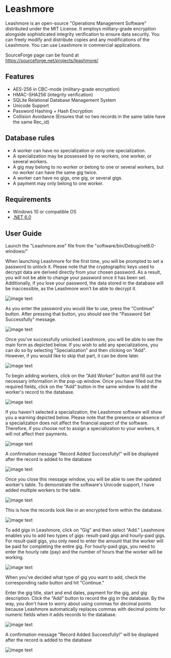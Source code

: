 # Leashmore

Leashmore is an open-source "Operations Management Software" distributed under the MIT License. It employs military-grade encryption alongside sophisticated integrity verification to ensure data security.
You can freely modify and distribute copies and any modifications of the
Leashmore.
You can use Leashmore in commercial applications.

SourceForge page can be found at https://sourceforge.net/projects/leashmore/

## Features
- AES-256 in CBC-mode (military-grade encryption)
- HMAC-SHA256 (integrity verification)
- SQLite Relational Database Management System
- Unicode Support
- Password Hashing + Hash Encryption
- Collision Avoidance (Ensures that no two records in the same table have the same Rec_id)

## Database rules
- A worker can have no specialization or only one specialization.
- A specialization may be possessed by no workers, one worker, or several workers.
- A gig may belong to no worker or belong to one or several workers, but no worker can have the same gig twice.
- A worker can have no gigs, one gig, or several gigs.
- A payment may only belong to one worker.

## Requirements
- Windows 10 or compatible OS
- [.NET 6.0](https://dotnet.microsoft.com/en-us/download/dotnet/6.0)

## User Guide
Launch the "Leashmore.exe" file from the "software/bin/Debug/net6.0-windows/"

When launching Leashmore for the first time, you will be prompted to set a password to unlock it. Please note that the cryptographic keys used to decrypt data are derived directly from your chosen password. As a result, you will not be able to change your password once it has been set. Additionally, if you lose your password, the data stored in the database will be inaccessible, as the Leashmore won't be able to decrypt it.

![image text](https://github.com/Northstrix/Leashmore/blob/main/V1.0/Pictures/Set%20Password.png)

As you enter the password you would like to use, press the "Continue" button. After pressing that button, you should see the "Password Set Successfully" message.

![image text](https://github.com/Northstrix/Leashmore/blob/main/V1.0/Pictures/Password%20Set%20Successfully%20Message.png)

Once you've successfully unlocked Leashmore, you will be able to see the main form as depicted below. If you wish to add any specializations, you can do so by selecting "Specialization" and then clicking on "Add". However, if you would like to skip that part, it can be done later.

![image text](https://github.com/Northstrix/Leashmore/blob/main/V1.0/Pictures/Leashmore%20Main%20Form.png)

To begin adding workers, click on the "Add Worker" button and fill out the necessary information in the pop-up window. Once you have filled out the required fields, click on the "Add" button in the same window to add the worker's record to the database.

![image text](https://github.com/Northstrix/Leashmore/blob/main/V1.0/Pictures/Add%20Worker%20Form.png)

If you haven't selected a specialization, the Leashmore software will show you a warning depicted below. Please note that the presence or absence of a specialization does not affect the financial aspect of the software. Therefore, if you choose not to assign a specialization to your workers, it will not affect their payments.

![image text](https://github.com/Northstrix/Leashmore/blob/main/V1.0/Pictures/Specialization%20Isn't%20Selected%20Warning.png)

A confirmation message "Record Added Successfully!" will be displayed after the record is added to the database

![image text](https://github.com/Northstrix/Leashmore/blob/main/V1.0/Pictures/Record%20Added%20Successfully%20Message.png)

Once you close this message window, you will be able to see the updated worker's table. To demonstrate the software's Unicode support, I have added multiple workers to the table.

![image text](https://github.com/Northstrix/Leashmore/blob/main/V1.0/Pictures/Leashmore%20Main%20Form%20With%20Records.png)

This is how the records look like in an encrypted form within the database.

![image text](https://github.com/Northstrix/Leashmore/blob/main/V1.0/Pictures/Records%20in%20the%20database.png)

To add gigs in Leashmore, click on "Gig" and then select "Add." Leashmore enables you to add two types of gigs: result-paid gigs and hourly-paid gigs. For result-paid gigs, you only need to enter the amount that the worker will be paid for completing the entire gig. For hourly-paid gigs, you need to enter the hourly rate (pay) and the number of hours that the worker will be working.

![image text](https://github.com/Northstrix/Leashmore/blob/main/V1.0/Pictures/Select%20Gig%20Type.png)

When you've decided what type of gig you want to add, check the corresponding radio button and hit "Continue."

Enter the gig title, start and end dates, payment for the gig, and gig description. Click the "Add" button to record the gig in the database. By the way, you don't have to worry about using commas for decimal points because Leashmore automatically replaces commas with decimal points for numeric fields when it adds records to the database.

![image text](https://github.com/Northstrix/Leashmore/blob/main/V1.0/Pictures/Add%20Result%20Paid%20Gig%20Form.png)

A confirmation message "Record Added Successfully!" will be displayed after the record is added to the database

![image text](https://github.com/Northstrix/Leashmore/blob/main/V1.0/Pictures/Record%20Added%20Successfully%20Message.png)

